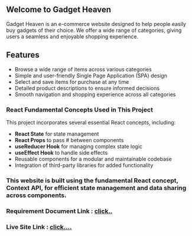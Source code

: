 ## Welcome to Gadget Heaven

Gadget Heaven is an e-commerce website designed to help people easily buy gadgets of their choice. We offer a wide range of categories, giving users a seamless and enjoyable shopping experience.

## Features

- Browse a wide range of items across various categories
- Simple and user-friendly Single Page Application (SPA) design
- Select and save items for purchase at any time
- Detailed product descriptions to ensure informed decisions
- Smooth navigation and shopping experience across all categories

### React Fundamental Concepts Used in This Project

This project incorporates several essential React concepts, including:

- **React State** for state management
- **React Props** to pass # between components
- **useReducer Hook** for managing complex state logic
- **useEffect Hook** to handle side effects
- Reusable components for a modular and maintainable codebase
- Integration of third-party libraries for added functionality

### This website is built using the fundamental React concept, Context API, for efficient state management and data sharing across components.

### Requirement Document Link : <a href="./src/public/Requerement Documents.pdf">click..</a>

### Live Site Link : <a href="https://gadgetstudio-esshop.surge.sh/">click....</a>
